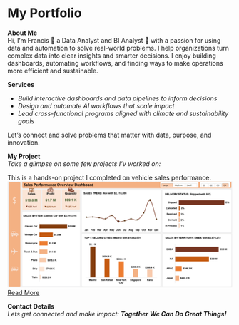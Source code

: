# My Portfolio
**About Me**  
Hi, I’m Francis 🙋 a Data Analyst and BI Analyst 🤖 with a passion for using data and automation to solve real-world problems.
I help organizations turn complex data into clear insights and smarter decisions. I enjoy building dashboards, automating workflows, and finding ways to make operations more efficient and sustainable.

**Services**  
- *Build interactive dashboards and data pipelines to inform decisions*  
- *Design and automate AI workflows that scale impact*  
- *Lead cross-functional programs aligned with climate and sustainability goals*

Let’s connect and solve problems that matter with data, purpose, and innovation.

**My Project**  
*Take a glimpse on some few projects I'v worked on:*

This is a hands-on project I completed on vehicle sales performance. 
  ![image](Dashboard.png)
[Read More](https://github.com/Partron1/Sales_performance)

**Contact Details**  
*Lets get connected and make impact: **Together We Can Do Great Things!***
